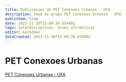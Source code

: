 ```yaml
---
title: Publicacoes de PET Conexoes Urbanas - UFA 
description: feed do grupo PET Conexoes Urbanas - UFA
published: true
date: 2023-11-30T15:09:28.654992
tags: Interdisciplinar, Acoes afirmativas
editor: markdown
dateCreated: 2023-11-30T15:09:28.654992
---
```


# PET Conexoes Urbanas
[PET Conexoes Urbanas - UFA](/grupo/175PETConexoesUrbanasUFA.md)